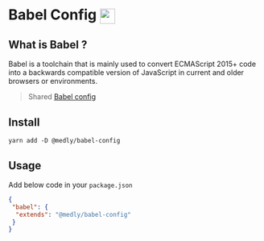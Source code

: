 # Babel Config <img style="vertical-align: middle; height: 30px" src="https://raw.githubusercontent.com/babel/logo/master/babel.png">

## What is Babel ?

Babel is a toolchain that is mainly used to convert ECMAScript 2015+ code into a backwards compatible version of JavaScript in current and older browsers or environments.

> Shared [Babel config](https://babeljs.io/docs/en/configuration)

## Install

```shell
yarn add -D @medly/babel-config
```

## Usage

Add below code in your `package.json`

```json
{
 "babel": {
  "extends": "@medly/babel-config"
 }
}
```
